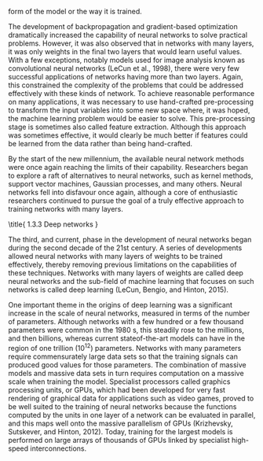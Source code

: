 form of the model or the way it is trained.

The development of backpropagation and gradient-based optimization dramatically increased the capability of neural networks to solve practical problems. However, it was also observed that in networks with many layers, it was only weights in the final two layers that would learn useful values. With a few exceptions, notably models used for image analysis known as convolutional neural networks (LeCun et al., 1998), there were very few successful applications of networks having more than two layers. Again, this constrained the complexity of the problems that could be addressed effectively with these kinds of network. To achieve reasonable performance on many applications, it was necessary to use hand-crafted pre-processing to transform the input variables into some new space where, it was hoped, the machine learning problem would be easier to solve. This pre-processing stage is sometimes also called feature extraction. Although this approach was sometimes effective, it would clearly be much better if features could be learned from the data rather than being hand-crafted.

By the start of the new millennium, the available neural network methods were once again reaching the limits of their capability. Researchers began to explore a raft of alternatives to neural networks, such as kernel methods, support vector machines, Gaussian processes, and many others. Neural networks fell into disfavour once again, although a core of enthusiastic researchers continued to pursue the goal of a truly effective approach to training networks with many layers.

\title{
1.3.3 Deep networks
}

The third, and current, phase in the development of neural networks began during the second decade of the 21st century. A series of developments allowed neural networks with many layers of weights to be trained effectively, thereby removing previous limitations on the capabilities of these techniques. Networks with many layers of weights are called deep neural networks and the sub-field of machine learning that focuses on such networks is called deep learning (LeCun, Bengio, and Hinton, 2015).

One important theme in the origins of deep learning was a significant increase in the scale of neural networks, measured in terms of the number of parameters. Although networks with a few hundred or a few thousand parameters were common in the 1980 s, this steadily rose to the millions, and then billions, whereas current stateof-the-art models can have in the region of one trillion $\left(10^{12}\right)$ parameters. Networks with many parameters require commensurately large data sets so that the training signals can produced good values for those parameters. The combination of massive models and massive data sets in turn requires computation on a massive scale when training the model. Specialist processors called graphics processing units, or GPUs, which had been developed for very fast rendering of graphical data for applications such as video games, proved to be well suited to the training of neural networks because the functions computed by the units in one layer of a network can be evaluated in parallel, and this maps well onto the massive parallelism of GPUs (Krizhevsky, Sutskever, and Hinton, 2012). Today, training for the largest models is performed on large arrays of thousands of GPUs linked by specialist high-speed interconnections.